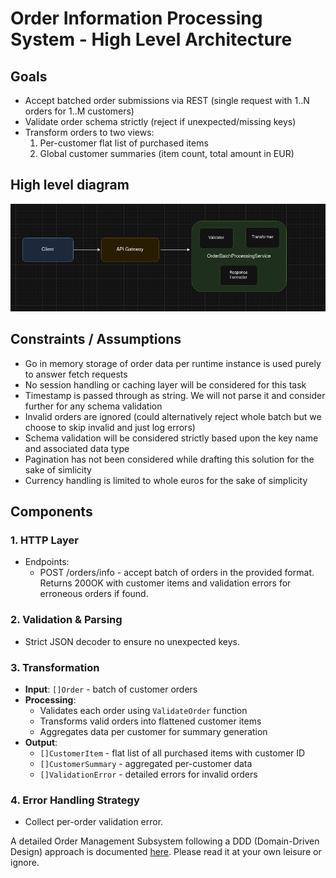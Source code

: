 # Order Information Processing System - High Level Architecture

## Goals
- Accept batched order submissions via REST (single request with 1..N orders for 1..M customers)
- Validate order schema strictly (reject if unexpected/missing keys)
- Transform orders to two views:
  1. Per-customer flat list of purchased items
  2. Global customer summaries (item count, total amount in EUR)

## High level diagram

<img src="resources/images/batch-processor.png" alt="Batch Processor" />

## Constraints / Assumptions
- Go in memory storage of order data per runtime instance is used purely to answer fetch requests
- No session handling or caching layer will be considered for this task
- Timestamp is passed through as string. We will not parse it and consider further for any schema validation
- Invalid orders are ignored (could alternatively reject whole batch but we choose to skip invalid and just log errors)
- Schema validation will be considered strictly based upon the key name and associated data type
- Pagination has not been considered while drafting this solution for the sake of simlicity
- Currency handling is limited to whole euros for the sake of simplicity

## Components

### 1. HTTP Layer
- Endpoints:
  - POST /orders/info - accept batch of orders in the provided format. Returns 200OK with customer items and validation errors for erroneous orders if found.

### 2. Validation & Parsing
- Strict JSON decoder to ensure no unexpected keys.

### 3. Transformation
- **Input**: `[]Order` - batch of customer orders
- **Processing**: 
  - Validates each order using `ValidateOrder` function
  - Transforms valid orders into flattened customer items
  - Aggregates data per customer for summary generation
- **Output**:
  - `[]CustomerItem` - flat list of all purchased items with customer ID
  - `[]CustomerSummary` - aggregated per-customer data
  - `[]ValidationError` - detailed errors for invalid orders

### 4. Error Handling Strategy
- Collect per-order validation error.

A detailed Order Management Subsystem following a DDD (Domain-Driven Design) approach is documented [here](./resources/docs/DDD.md). Please read it at your own leisure or ignore.
